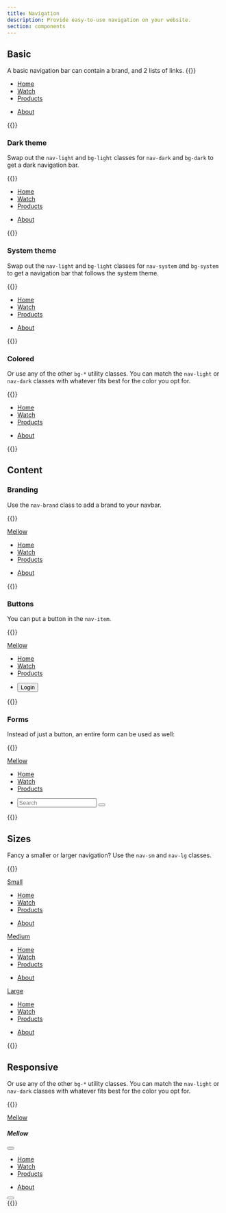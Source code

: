 ```yaml
---
title: Navigation
description: Provide easy-to-use navigation on your website.
section: components
---
```


## Basic
A basic navigation bar can contain a brand, and 2 lists of links.
{{<example>}}
<nav class="nav nav-light bg-light">
  <div class="container">
    <ul class="nav-bar me-auto">
      <li class="nav-item">
        <a class="nav-link active" aria-current="page" href="#">Home</a>
      </li>
      <li class="nav-item">
        <a class="nav-link" href="#">Watch</a>
      </li>
      <li class="nav-item">
        <a class="nav-link" href="#">Products</a>
      </li>
    </ul>
    <ul class="nav-bar">
      <li class="nav-item">
        <a class="nav-link" href="#">About</a>
      </li>
    </ul>
  </div>
</nav>
{{</example>}}

### Dark theme
Swap out the `nav-light` and `bg-light` classes for `nav-dark` and `bg-dark` to get a dark navigation bar.

{{<example>}}
<nav class="nav nav-dark bg-dark">
  <div class="container">
    <ul class="nav-bar me-auto">
      <li class="nav-item">
        <a class="nav-link active" aria-current="page" href="#">Home</a>
      </li>
      <li class="nav-item">
        <a class="nav-link" href="#">Watch</a>
      </li>
      <li class="nav-item">
        <a class="nav-link" href="#">Products</a>
      </li>
    </ul>
    <ul class="nav-bar">
      <li class="nav-item">
        <a class="nav-link" href="#">About</a>
      </li>
    </ul>
  </div>
</nav>
{{</example>}}

### System theme
Swap out the `nav-light` and `bg-light` classes for `nav-system` and `bg-system` to get a navigation bar that follows the system theme.

{{<example>}}
<nav class="nav nav-system bg-system">
  <div class="container">
    <ul class="nav-bar me-auto">
      <li class="nav-item">
        <a class="nav-link active" aria-current="page" href="#">Home</a>
      </li>
      <li class="nav-item">
        <a class="nav-link" href="#">Watch</a>
      </li>
      <li class="nav-item">
        <a class="nav-link" href="#">Products</a>
      </li>
    </ul>
    <ul class="nav-bar">
      <li class="nav-item">
        <a class="nav-link" href="#">About</a>
      </li>
    </ul>
  </div>
</nav>
{{</example>}}

### Colored
Or use any of the other `bg-*` utility classes. You can match the `nav-light` or `nav-dark` classes with whatever fits best for the color you opt for.

{{<example>}}
<nav class="nav nav-dark bg-blue">
  <div class="container">
    <ul class="nav-bar me-auto">
      <li class="nav-item">
        <a class="nav-link active" aria-current="page" href="#">Home</a>
      </li>
      <li class="nav-item">
        <a class="nav-link" href="#">Watch</a>
      </li>
      <li class="nav-item">
        <a class="nav-link" href="#">Products</a>
      </li>
    </ul>
    <ul class="nav-bar">
      <li class="nav-item">
        <a class="nav-link" href="#">About</a>
      </li>
    </ul>
  </div>
</nav>
{{</example>}}

## Content

### Branding
Use the `nav-brand` class to add a brand to your navbar.

{{<example>}}
<nav class="nav nav-light bg-light">
  <div class="container">
    <a class="nav-brand" href="#">Mellow</a>
    <ul class="nav-bar me-auto">
      <li class="nav-item">
        <a class="nav-link active" aria-current="page" href="#">Home</a>
      </li>
      <li class="nav-item">
        <a class="nav-link" href="#">Watch</a>
      </li>
      <li class="nav-item">
        <a class="nav-link" href="#">Products</a>
      </li>
    </ul>
    <ul class="nav-bar">
      <li class="nav-item">
        <a class="nav-link" href="#">About</a>
      </li>
    </ul>
  </div>
</nav>
{{</example>}}

### Buttons
You can put a button in the `nav-item`.

{{<example>}}
<nav class="nav nav-light bg-light">
  <div class="container">
    <a class="nav-brand" href="#">Mellow</a>
    <ul class="nav-bar me-auto">
      <li class="nav-item">
        <a class="nav-link active" aria-current="page" href="#">Home</a>
      </li>
      <li class="nav-item">
        <a class="nav-link" href="#">Watch</a>
      </li>
      <li class="nav-item">
        <a class="nav-link" href="#">Products</a>
      </li>
    </ul>
    <ul class="nav-bar">
      <li class="nav-item">
        <button type="button" class="btn btn-primary">Login</button>
      </li>
    </ul>
  </div>
</nav>
{{</example>}}

### Forms
Instead of just a button, an entire form can be used as well:

{{<example>}}
<nav class="nav nav-system bg-system">
  <div class="container">
    <a class="nav-brand" href="#">Mellow</a>
    <ul class="nav-bar me-auto">
      <li class="nav-item">
        <a class="nav-link active" aria-current="page" href="#">Home</a>
      </li>
      <li class="nav-item">
        <a class="nav-link" href="#">Watch</a>
      </li>
      <li class="nav-item">
        <a class="nav-link" href="#">Products</a>
      </li>
    </ul>
    <ul class="nav-bar">
      <li class="nav-item">
        <form class="d-flex input-group">
          <input class="input" type="search" placeholder="Search" aria-label="Search">
          <button class="btn btn-default" type="submit">
            <i class="vi vi-magnifying-glass"></i>
          </button>
        </form>
      </li>
    </ul>
  </div>
</nav>
{{</example>}}

## Sizes
Fancy a smaller or larger navigation? Use the `nav-sm` and `nav-lg` classes.

{{<example>}}
<nav class="nav nav-light bg-light nav-sm">
  <div class="container">
    <a class="nav-brand" href="#">Small</a>
    <ul class="nav-bar me-auto">
      <li class="nav-item">
        <a class="nav-link active" aria-current="page" href="#">Home</a>
      </li>
      <li class="nav-item">
        <a class="nav-link" href="#">Watch</a>
      </li>
      <li class="nav-item">
        <a class="nav-link" href="#">Products</a>
      </li>
    </ul>
    <ul class="nav-bar">
      <li class="nav-item">
        <a class="nav-link" href="#">About</a>
      </li>
    </ul>
  </div>
</nav>
<nav class="nav nav-light bg-light">
  <div class="container">
    <a class="nav-brand" href="#">Medium</a>
    <ul class="nav-bar me-auto">
      <li class="nav-item">
        <a class="nav-link active" aria-current="page" href="#">Home</a>
      </li>
      <li class="nav-item">
        <a class="nav-link" href="#">Watch</a>
      </li>
      <li class="nav-item">
        <a class="nav-link" href="#">Products</a>
      </li>
    </ul>
    <ul class="nav-bar">
      <li class="nav-item">
        <a class="nav-link" href="#">About</a>
      </li>
    </ul>
  </div>
</nav>
<nav class="nav nav-light bg-light nav-lg">
  <div class="container">
    <a class="nav-brand" href="#">Large</a>
    <ul class="nav-bar me-auto">
      <li class="nav-item">
        <a class="nav-link active" aria-current="page" href="#">Home</a>
      </li>
      <li class="nav-item">
        <a class="nav-link" href="#">Watch</a>
      </li>
      <li class="nav-item">
        <a class="nav-link" href="#">Products</a>
      </li>
    </ul>
    <ul class="nav-bar">
      <li class="nav-item">
        <a class="nav-link" href="#">About</a>
      </li>
    </ul>
  </div>
</nav>
{{</example>}}

## Responsive
Or use any of the other `bg-*` utility classes. You can match the `nav-light` or `nav-dark` classes with whatever fits best for the color you opt for.

{{<example>}}
<nav class="nav nav-dark bg-blue">
  <div class="container">
    <a class="nav-brand" href="#">Mellow</a>
    <div class="nav-collapse-md nav-collapse-end" tabindex="-1" id="navCollapse" aria-labelledby="navCollapseLabel">
      <div class="nav-collapse-header">
        <h5 class="nav-collapse-title" id="offcanvasLabel">Mellow</h5>
        <button type="button" class="btn-close" data-mellow-dismiss="offcanvas" data-mellow-target="#navCollapse" aria-label="Close">
          <i class="vi vi-xmark"></i>
        </button>
      </div>
      <div class="nav-collapse-body">
        <ul class="nav-bar me-auto">
          <li class="nav-item">
            <a class="nav-link active" aria-current="page" href="#">Home</a>
          </li>
          <li class="nav-item">
            <a class="nav-link" href="#">Watch</a>
          </li>
          <li class="nav-item">
            <a class="nav-link" href="#">Products</a>
          </li>
        </ul>
        <ul class="nav-bar">
          <li class="nav-item">
            <a class="nav-link" href="#">About</a>
          </li>
        </ul>
      </div>
    </div>
    <button class="nav-btn-expand d-md-none" type="button" data-mellow-toggle="offcanvas" data-mellow-target="#navCollapse">
      <i class="vi vi-bars"></i>
    </button>
  </div>
</nav>
{{</example>}}
